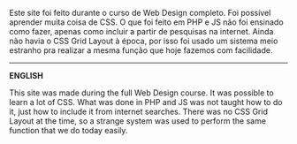 Este site foi feito durante o curso de Web Design completo. Foi possível aprender muita coisa de CSS. O que foi feito em PHP e JS não foi ensinado como fazer, apenas como incluir a partir de pesquisas na internet. Ainda não havia o CSS Grid Layout à época, por isso foi usado um sistema meio estranho pra realizar a mesma função que hoje fazemos com facilidade.

<hr>
<b>ENGLISH</b>

This site was made during the full Web Design course. It was possible to learn a lot of CSS. What was done in PHP and JS was not taught how to do it, just how to include it from internet searches. There was no CSS Grid Layout at the time, so a strange system was used to perform the same function that we do today easily.
